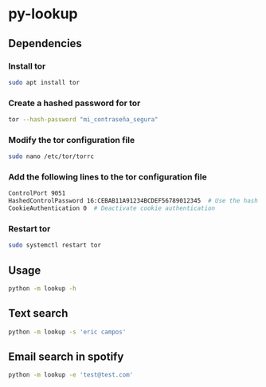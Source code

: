 # py-lookup

## Dependencies

### Install tor
```bash
sudo apt install tor
```
### Create a hashed password for tor
```bash
tor --hash-password "mi_contraseña_segura"
```
### Modify the tor configuration file
```bash
sudo nano /etc/tor/torrc
```
### Add the following lines to the tor configuration file
```bash
ControlPort 9051
HashedControlPassword 16:CEBAB11A91234BCDEF56789012345  # Use the hash generated by tor --hash-password
CookieAuthentication 0  # Deactivate cookie authentication
```
### Restart tor
```bash
sudo systemctl restart tor
```

## Usage

```bash
python -m lookup -h
```

## Text search
```bash
python -m lookup -s 'eric campos'
```
  
## Email search in spotify  
```bash
python -m lookup -e 'test@test.com'
```